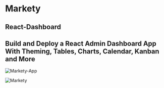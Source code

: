 # Markety

## React-Dashboard

## Build and Deploy a React Admin Dashboard App With Theming, Tables, Charts, Calendar, Kanban and More


![Markety-App](https://user-images.githubusercontent.com/103155105/192124634-ae4362e6-009c-448a-bba4-a2543eed45d4.jpg)


![Markety](https://user-images.githubusercontent.com/103155105/192121924-cbca2cd7-ad03-40af-b718-6bbe26f72133.jpeg)
